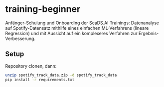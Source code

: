 # training-beginner

Anfänger-Schulung und Onboarding der ScaDS.AI Trainings: Datenanalyse auf Spotify-Datensatz mithilfe eines einfachen ML-Verfahrens (lineare Regression) und mit Aussicht auf ein komplexeres Verfahren zur Ergebnis-Verbesserung.

## Setup
Repository clonen, dann:
```bash
unzip spotify_track_data.zip -d spotify_track_data
pip install -r requirements.txt
```
